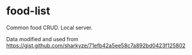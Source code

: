 # food-list
Common food CRUD. Local server.

Data modified and used from https://gist.github.com/sharkyze/71efb42a5ee58c7a892bd0423f125802
